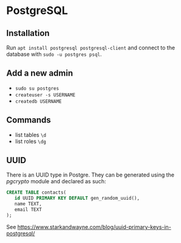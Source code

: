 # PostgreSQL

## Installation

Run `apt install postgresql postgresql-client` and connect 
to the database with `sudo -u postgres psql`.

## Add a new admin

- `sudo su postgres`
- `createuser -s USERNAME`
- `createdb USERNAME`

## Commands

- list tables `\d`
- list roles `\dg`

## UUID

There is an UUID type in Postgre. They can be generated
using the _pgcrypto_ module and declared as such:

```SQL
CREATE TABLE contacts(
   id UUID PRIMARY KEY DEFAULT gen_random_uuid(),
   name TEXT,
   email TEXT
);
```

See https://www.starkandwayne.com/blog/uuid-primary-keys-in-postgresql/
